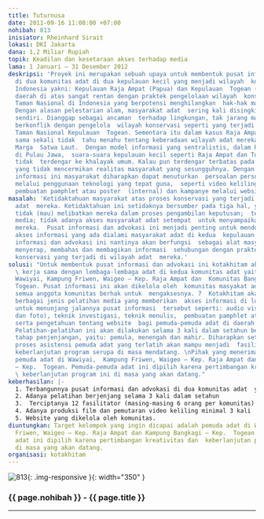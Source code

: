 ```yaml
---
title: Tuturnusa
date: 2011-09-16 11:08:00 +07:00
nohibah: 813
inisiator: Rheinhard Sirait
lokasi: DKI Jakarta
dana: 1,2 Miliar Rupiah
topik: Keadilan dan kesetaraan akses terhadap media
lama: 1 Januari – 31 Desember 2012
deskripsi: 'Proyek ini merupakan sebuah upaya untuk membentuk pusat informasi dan  advokasi
  di dua komunitas adat di dua kepulauan kecil yang menjadi wilayah  konservasi di
  Indonesia yakni: Kepulauan Raja Ampat (Papua) dan Kepulauan  Togean (Sulawesi Tengah).  Kedua
  daerah di atas sangat rentan dengan praktek pengelolaan wilayah  konservasi dan
  Taman Nasional di Indonesia yang berpotensi menghilangkan  hak-hak masyarakat adat.
  Dengan alasan pelestarian alam, masyarakat adat  sering kali disingkirkan dari tanahnya
  sendiri. Dianggap sebagai ancaman  terhadap lingkungan, tak jarang masyarakat adat
  berkonflik dengan pengelola  wilayah konservasi seperti yang terjadi dalam kasus
  Taman Nasional Kepulauan  Togean. Sementara itu dalam kasus Raja Ampat, masyarakat
  sama sekali tidak  tahu menahu tentang keberadaan wilayah adat mereka sebagai Suaka
  Marga  Satwa Laut.  Dengan model informasi yang sentralistis, dalam hal ini terpusat
  di Pulau Jawa,  suara-suara kepulauan kecil seperti Raja Ampat dan Togean hampir
  tidak  terdengar ke khalayak umum. Kalau pun terdengar terbatas pada propaganda  pariwisata
  yang tidak mencermikan realitas masyarakat yang sesungguhnya. Dengan adanya pusat
  informasi ini masyarakat diharapkan dapat menuturkan  persoalan persoalan mereka
  melalui penggunaan teknologi yang tepat guna,  seperti video keliling, majalah dinding,
  pembuatan pamphlet atau poster  (internal) dan kampanye melalui website (external).'
masalah: 'Ketidaktahuan masyarakat atas proses konservasi yang terjadi di wilayah
  adat  mereka. Ketidaktahuan ini setidaknya bersumber pada tiga hal, yakni: Negara  yang
  tidak (mau) melibatkan mereka dalam proses pengambilan keputusan;  terpusatnya pemberitaan
  media; tidak adanya akses masyarakat adat setempat  untuk menyampaikan persoalan-persoalan
  mereka.  Pusat informasi dan advokasi ini menjadi penting untuk mendobrak persoalan  keterbatasan
  akses informasi yang ada dialami masyarakat adat di kedua  kepulauan tersebut. Pusat
  informasi dan advokasi ini nantinya akan berfungsi  sebagai alat masyarakat untuk
  menyerap, membahas dan membagikan informasi  sehubungan dengan praktek pengelolaan
  konservasi yang terjadi di wilayah adat  mereka.'
solusi: "Untuk membentuk pusat informasi dan advokasi ini kotakhitam akan melakukan
  \ kerja sama dengan lembaga-lembaga adat di kedua komunitas adat yaitu  Komunitas
  Wawiyai, Kampung Friwen, Waigeo – Kep. Raja Ampat dan  Komunitas Bangkagi – Kep.
  Togean. Pusat informasi ini akan dikelola oleh  komunitas masyakat adat di mana
  semua anggota komunitas berhak untuk  mengaksesnya. 7  Kotakhitam akan memfasilitasi
  berbagai jenis pelatihan media yang memberikan  akses informasi di luar mainstream
  untuk menunjang jalannya pusat informasi  tersebut seperti: audio visual (video
  dan foto), teknik investigasi, teknik menulis,  pembuatan pamphlet atau poster-poster
  serta pengetahuan tentang website  bagi pemuda-pemuda adat di daerah bersangkutan.
  Pelatihan-pelatihan ini akan dilakukan selama 3 kali dalam setahun berdasarkan  tiga
  tahap penjenjangan, yaitu: pemula, menengah dan mahir. Diharapkan setelah  setahun
  proses asistensi pemuda adat yang terlatih akan mampu menjadi  fasilitator bagi
  keberlanjutan program serupa di masa mendatang. \nPihak yang menerima manfaat adalah
  pemuda adat di Wawiyai,  Kampung Friwen, Waigeo – Kep. Raja Ampat dan Kampung Bangkagi
  – Kep.  Togean. Pemuda-pemuda adat ini dipilih karena pertimbangan kreativitas dan
  \ keberlanjutan program ini di masa yang akan datang."
keberhasilan: |-
  1. Terbangunnya pusat informasi dan advokasi di dua komunitas adat  yaitu: Komunitas Wawiyai, Kampung Friwen – Waigeo, Kep. Raja  Ampat; dan Kampung Bangkagi, Kep. Togean
  2. Adanya pelatihan berjenjang selama 3 kali dalam setahun
  3.  Terciptanya 12 fasilitator (masing-masing 6 orang per komunitas)
  4. Adanya produksi film dan pemutaran video keliling minimal 3 kali  dalam setahun
  5. Website yang dikelola oleh komunitas.
diuntungkan: Target kelompok yang ingin dicapai adalah pemuda adat di Wawiyai,  Kampung
  Friwen, Waigeo – Kep. Raja Ampat dan Kampung Bangkagi – Kep.  Togean. Pemuda-pemuda
  adat ini dipilih karena pertimbangan kreativitas dan  keberlanjutan program ini
  di masa yang akan datang.
organisasi: kotakhitam
---
```


![813](/static/img/hibahcmb/813.png){: .img-responsive }{: width="350" }

### {{ page.nohibah }} - {{ page.title }}

---

